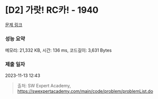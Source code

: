 # [D2] 가랏! RC카! - 1940 

[문제 링크](https://swexpertacademy.com/main/code/problem/problemDetail.do?contestProbId=AV5PjMgaALgDFAUq) 

### 성능 요약

메모리: 21,332 KB, 시간: 136 ms, 코드길이: 3,631 Bytes

### 제출 일자

2023-11-13 12:43



> 출처: SW Expert Academy, https://swexpertacademy.com/main/code/problem/problemList.do